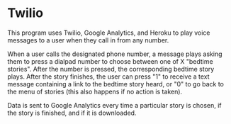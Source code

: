 # Twilio

This program uses Twilio, Google Analytics, and Heroku to play voice messages to a user when they call in from any number.

When a user calls the designated phone number, a message plays asking them to press a dialpad number to choose between one of X "bedtime stories". After the number is pressed, the corresponding bedtime story plays. After the story finishes, the user can press "1" to receive a text message containing a link to the bedtime story heard, or "0" to go back to the menu of stories (this also happens if no action is taken).

Data is sent to Google Analytics every time a particular story is chosen, if the story is finished, and if it is downloaded.
